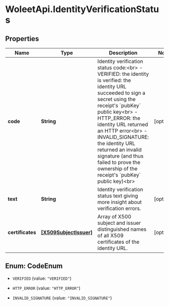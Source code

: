 # WoleetApi.IdentityVerificationStatus

## Properties
Name | Type | Description | Notes
------------ | ------------- | ------------- | -------------
**code** | **String** | Identity verification status code:&lt;br&gt; - VERIFIED: the identity is verified: the identity URL succeeded to sign a secret using the receipt&#39;s &#x60;pubKey&#x60; public key&lt;br&gt; - HTTP_ERROR: the identity URL returned an HTTP error&lt;br&gt; - INVALID_SIGNATURE: the identity URL returned an invalid signature (and thus failed to prove the ownership of the receipt&#39;s &#x60;pubKey&#x60; public key)&lt;br&gt;  | [optional] 
**text** | **String** | Identity verification status text giving more insight about verification errors. | [optional] 
**certificates** | [**[X509SubjectIssuer]**](X509SubjectIssuer.md) | Array of X500 subject and issuer distinguished names of all X509 certificates of the identity URL. | [optional] 


<a name="CodeEnum"></a>
## Enum: CodeEnum


* `VERIFIED` (value: `"VERIFIED"`)

* `HTTP_ERROR` (value: `"HTTP_ERROR"`)

* `INVALID_SIGNATURE` (value: `"INVALID_SIGNATURE"`)




